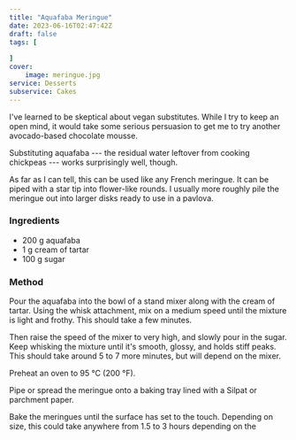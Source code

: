 ```yaml
---
title: "Aquafaba Meringue"
date: 2023-06-16T02:47:42Z
draft: false
tags: [
    
]
cover:
    image: meringue.jpg
service: Desserts
subservice: Cakes
---
```


I've learned to be skeptical about vegan substitutes. While I try to keep an open mind, it would take some serious persuasion to get me to try another avocado-based chocolate mousse.

Substituting aquafaba --- the residual water leftover from cooking chickpeas --- works surprisingly well, though.

As far as I can tell, this can be used like any French meringue. It can be piped with a star tip into flower-like rounds. I usually more roughly pile the meringue out into larger disks ready to use in a pavlova.

### Ingredients

* 200 g aquafaba
* 1 g cream of tartar
* 100 g sugar

### Method

Pour the aquafaba into the bowl of a stand mixer along with the cream of tartar. Using the whisk attachment, mix on a medium speed until the mixture is light and frothy. This should take a few minutes.

Then raise the speed of the mixer to very high, and slowly pour in the sugar. Keep whisking the mixture until it's smooth, glossy, and holds stiff peaks. This should take around 5 to 7 more minutes, but will depend on the mixer.

Preheat an oven to 95 °C (200 °F).

Pipe or spread the meringue onto a baking tray lined with a Silpat or parchment paper.

Bake the meringues until the surface has set to the touch. Depending on size, this could take anywhere from 1.5 to 3 hours depending on the 
